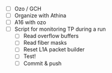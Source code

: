 - [ ] Ozo / GCH
- [ ] Organize with Athina
- [ ] A16 with ozo
- [ ] Script for monitoring TP during a run
  - [ ] Read overflow buffers
  - [ ] Read fiber masks
  - [ ] Reset L1A packet builder
  - [ ] Test!
  - [ ] Commit & push

